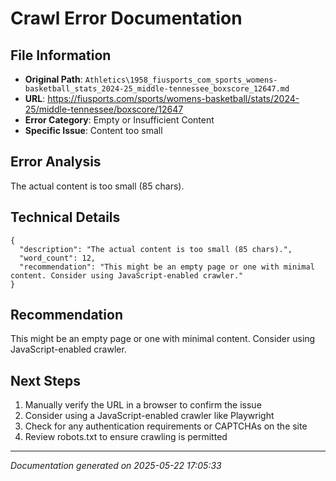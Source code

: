# Crawl Error Documentation

## File Information
- **Original Path**: `Athletics\1958_fiusports_com_sports_womens-basketball_stats_2024-25_middle-tennessee_boxscore_12647.md`
- **URL**: https://fiusports.com/sports/womens-basketball/stats/2024-25/middle-tennessee/boxscore/12647
- **Error Category**: Empty or Insufficient Content
- **Specific Issue**: Content too small

## Error Analysis
The actual content is too small (85 chars).

## Technical Details
```
{
  "description": "The actual content is too small (85 chars).",
  "word_count": 12,
  "recommendation": "This might be an empty page or one with minimal content. Consider using JavaScript-enabled crawler."
}
```

## Recommendation
This might be an empty page or one with minimal content. Consider using JavaScript-enabled crawler.

## Next Steps
1. Manually verify the URL in a browser to confirm the issue
2. Consider using a JavaScript-enabled crawler like Playwright
3. Check for any authentication requirements or CAPTCHAs on the site
4. Review robots.txt to ensure crawling is permitted

---
*Documentation generated on 2025-05-22 17:05:33*
